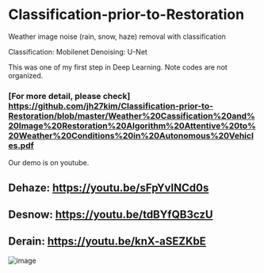 # Classification-prior-to-Restoration
Weather image noise (rain, snow, haze) removal with classification 

Classification: Mobilenet
Denoising: U-Net

This was one of my first step in Deep Learning. Note codes are not organized.

### [For more detail, please check] https://github.com/jh27kim/Classification-prior-to-Restoration/blob/master/Weather%20Cassification%20and%20Image%20Restoration%20Algorithm%20Attentive%20to%20Weather%20Conditions%20in%20Autonomous%20Vehicles.pdf

Our demo is on youtube.

## Dehaze: https://youtu.be/sFpYvlNCd0s


## Desnow: https://youtu.be/tdBYfQB3czU


## Derain: https://youtu.be/knX-aSEZKbE


![image](https://user-images.githubusercontent.com/58447982/175050139-2d277607-43c9-4137-a679-626585835b5b.png)
